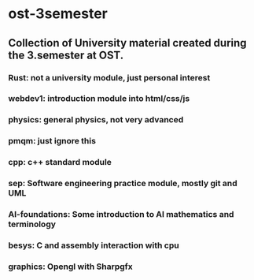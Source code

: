# ost-3semester

## Collection of University material created during the 3.semester at OST.

### Rust: not a university module, just personal interest
### webdev1: introduction module into html/css/js
### physics: general physics, not very advanced
### pmqm: just ignore this
### cpp: c++ standard module
### sep: Software engineering practice module, mostly git and UML
### AI-foundations: Some introduction to AI mathematics and terminology
### besys: C and assembly interaction with cpu
### graphics: Opengl with Sharpgfx
